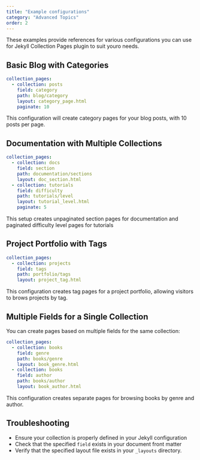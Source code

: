 ```yaml
---
title: "Example configurations"
category: "Advanced Topics"
order: 2
---
```


These examples provide references for various configurations you can use for  Jekyll Collection Pages plugin to suit youro needs.

## Basic Blog with Categories

```yaml
collection_pages:
  - collection: posts
    field: category
    path: blog/category
    layout: category_page.html
    paginate: 10
```

This configuration will create category pages for your blog posts, with 10 posts per page.

## Documentation with Multiple Collections

```yaml
collection_pages:
  - collection: docs
    field: section
    path: documentation/sections
    layout: doc_section.html
  - collection: tutorials
    field: difficulty
    path: tutorials/level
    layout: tutorial_level.html
    paginate: 5
```

This setup creates unpaginated section pages for documentation and paginated difficulty level pages for tutorials

## Project Portfolio with Tags

```yaml
collection_pages:
  - collection: projects
    field: tags
    path: portfolio/tags
    layout: project_tag.html
```

This configuration creates tag pages for a project portfolio, allowing visitors to brows projects by tag.

## Multiple Fields for a Single Collection

You can create pages based on multiple fields for the same collection:

```yaml
collection_pages:
  - collection: books
    field: genre
    path: books/genre
    layout: book_genre.html
  - collection: books
    field: author
    path: books/author
    layout: book_author.html
```

This configuration creates separate pages for browsing books by genre and author.

## Troubleshooting

- Ensure your collection is properly defined in your Jekyll configuration
- Check that the specified `field` exists in your document front matter
- Verify that the specified layout file exists in your `_layouts` directory.
